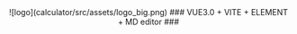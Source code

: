 <div align=center>![logo](calculator/src/assets/logo_big.png)
### VUE3.0 + VITE + ELEMENT + MD editor ###
